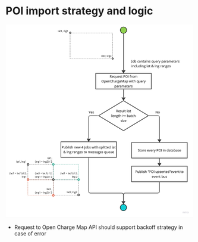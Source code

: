 # POI import strategy and logic

![import strategy and logic](./poi-import-logic.jpg)

* Request to Open Charge Map API should support backoff strategy in case of error